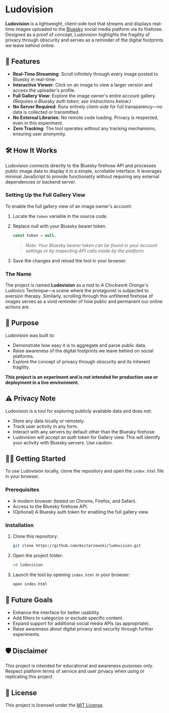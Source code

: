 
# Ludovision

**Ludovision** is a lightweight, client-side tool that streams and displays real-time images uploaded to the [Bluesky](https://bsky.app) social media platform via its firehose. Designed as a proof of concept, Ludovision highlights the fragility of privacy through obscurity and serves as a reminder of the digital footprints we leave behind online.

## 🚀 Features

- **Real-Time Streaming**: Scroll infinitely through every image posted to Bluesky in real-time.
- **Interactive Viewer**: Click on an image to view a larger version and access the uploader's profile.
- **Full Gallery View**: Explore the image owner's entire account gallery. *(Requires a Bluesky auth token; see instructions below.)*
- **No Server Required**: Runs entirely client-side for full transparency—no data is collected or transmitted.
- **No External Libraries**: No remote code loading. Privacy is respected, even in this experiment.
- **Zero Tracking**: The tool operates without any tracking mechanisms, ensuring user anonymity.

## 🛠️ How It Works

Ludovision connects directly to the Bluesky firehose API and processes public image data to display it in a simple, scrollable interface. It leverages minimal JavaScript to provide functionality without requiring any external dependencies or backend server.

### Setting Up the Full Gallery View

To enable the full gallery view of an image owner's account:
1. Locate the `token` variable in the source code.
2. Replace null with your Bluesky bearer token.
   ```javascript
   const token = null;
   ```
   > *Note: Your Bluesky bearer token can be found in your account settings or by inspecting API calls made by the platform.*

3. Save the changes and reload the tool in your browser.

### The Name
The project is named **Ludovision** as a nod to *A Clockwork Orange*'s Ludovico Technique—a scene where the protagonist is subjected to aversion therapy. Similarly, scrolling through this unfiltered firehose of images serves as a vivid reminder of how public and permanent our online actions are.

## 🌟 Purpose

Ludovision was built to:
- Demonstrate how easy it is to aggregate and parse public data.
- Raise awareness of the digital footprints we leave behind on social platforms.
- Explore the concept of privacy through obscurity and its inherent fragility.

**This project is an experiment and is not intended for production use or deployment in a live environment.**

## ⚠️ Privacy Note

Ludovision is a tool for exploring publicly available data and does not:
- Store any data locally or remotely.
- Track user activity in any form.
- Interact with any servers by default other than the Bluesky firehose
- Ludovision will accept an auth token for Gallery view. This will identify your activity with Bluesky servers. Use caution.

## 🧑‍💻 Getting Started

To use Ludovision locally, clone the repository and open the `index.html` file in your browser.

### Prerequisites
- A modern browser (tested on Chrome, Firefox, and Safari).
- Access to the Bluesky firehose API.
- (Optional) A Bluesky auth token for enabling the full gallery view.

### Installation

1. Clone this repository:
   ```bash
   git clone https://github.com/msitarzewski/ludovision.git
   ```
2. Open the project folder:
   ```bash
   cd ludovision
   ```
3. Launch the tool by opening `index.html` in your browser:
   ```bash
   open index.html
   ```

## 🎯 Future Goals

- Enhance the interface for better usability.
- Add filters to categorize or exclude specific content.
- Expand support for additional social media APIs (as appropriate).
- Raise awareness about digital privacy and security through further experiments.

## 🛡️ Disclaimer

This project is intended for educational and awareness purposes only. Respect platform terms of service and user privacy when using or replicating this project. 

## 📝 License

This project is licensed under the [MIT License](LICENSE).
